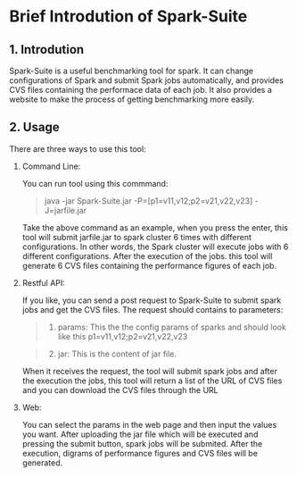 # Brief Introdution of Spark-Suite

## 1. Introdution
Spark-Suite is a useful benchmarking tool for spark. It can change configurations of Spark and submit Spark jobs automatically, and provides CVS files containing the performace data of each job. It also provides a website to make the process of getting benchmarking more easily. 

## 2. Usage

There are three ways to use this tool: 

1. Command Line: 

	You can run tool using this commmand:
	
	> java -jar Spark-Suite.jar -P=[p1=v11,v12;p2=v21,v22,v23] -J=jarfile.jar 
	
	Take the above command as an example, when you press the enter, this tool will submit jarfile.jar to spark cluster 6 times with different configurations. In other words, the Spark cluster will execute jobs with 6 different configurations. After the execution of the jobs. this tool will generate 6 CVS files containing the performance figures of each job.


2. Restful API:   

	If you like, you can send a post request to Spark-Suite to submit spark jobs and get the CVS files. The request should contains to parameters:
	
	> 1. params: This the the config params of sparks and should look like this p1=v11,v12;p2=v21,v22,v23

	> 2. jar: This is the content of jar file.
	
	When it receives the request, the tool will submit spark jobs and after the execution the jobs, this tool will return a list of the URL of CVS files and you can download the CVS files through the URL
	

3. Web:

	You can select the params in the web page and then input the values you want. After uploading the jar file which will be executed and pressing the submit button, spark jobs will be submited. After the execution, digrams of performance figures and CVS files will be generated.
	
	